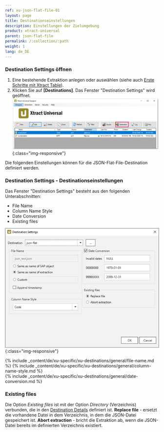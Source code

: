 ```yaml
---
ref: xu-json-flat-file-01
layout: page
title: Destinationseinstellungen
description: Einstellungen der Zielumgebung
product: xtract-universal
parent: json-flat-file
permalink: /:collection/:path
weight: 1
lang: de_DE
---
```


### Destination Settings öffnen

1. Eine bestehende Extraktion anlegen oder auswählen (siehe auch [Erste Schritte mit Xtract Table](../../erste-schritte-mit-table/eine-neue-extraktion-anlegen)).
2. Klicken Sie auf **[Destinations]**. Das Fenster "Destination Settings" wird geöffnet.
![Destination-settings](/img/content/xu/xu_designer_destination.png){:class="img-responsive"}

Die folgenden Einstellungen können für die JSON-Flat-File-Destination definiert werden. 
  
### Destination Settings - Destinationseinstellungen
Das Fenster "Destination Settings" besteht aus den folgenden Unterabschnitten:
- File Name
- Column Name Style
- Date Conversion
- Existing files

![XU_flatfile_JSON_Destination](/img/content/xu/json/XU_flatfile_JSON_Destination.png){:class="img-responsive"}

{% include _content/de/xu-specific/xu-destinations/general/file-name.md %}
{% include _content/de/xu-specific/xu-destinations/general/column-name-style.md %}        
{% include _content/de/xu-specific/xu-destinations/general/date-conversion.md %}

### Existing files
Die Option *Existing files* ist mit der Option *Directory* (Verzeichnis) verbunden, die in den [Destination Details](../json-flat-file#destination-details---destinationsdetails) definiert ist.
**Replace file** - ersetzt die vorhandene Datei in dem Verzeichnis, in dem die JSON-Datei gespeichert ist.
**Abort extraction** - bricht die Extraktion ab, wenn die JSON-Datei bereits im definierten Verzeichnis existiert.
